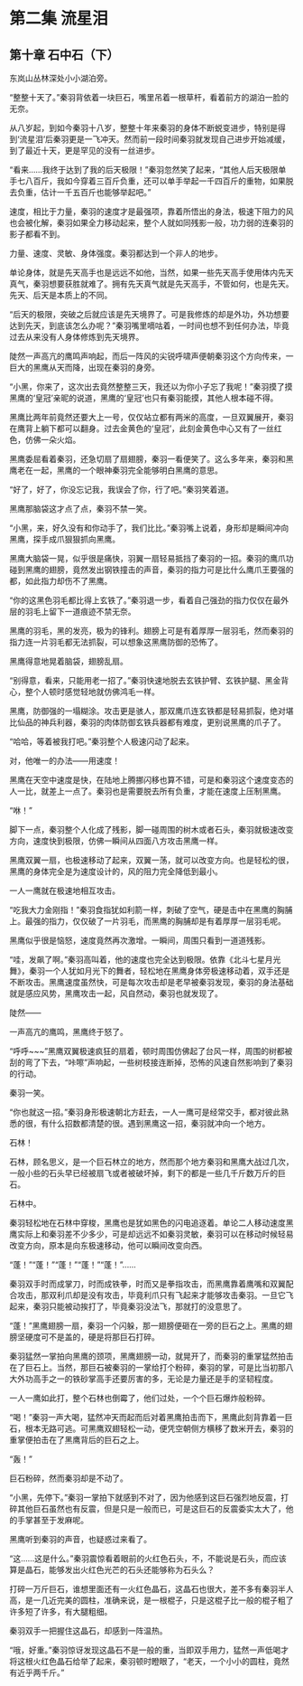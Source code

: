 # 第二集 流星泪

## 第十章 石中石（下）

东岚山丛林深处小小湖泊旁。

“整整十天了。”秦羽背依着一块巨石，嘴里吊着一根草杆，看着前方的湖泊一脸的无奈。

从八岁起，到如今秦羽十八岁，整整十年来秦羽的身体不断蜕变进步，特别是得到‘流星泪’后秦羽更是一飞冲天。然而前一段时间秦羽就发现自己进步开始减缓，到了最近十天，更是罕见的没有一丝进步。

“看来……我终于达到了我的后天极限！”秦羽忽然笑了起来，“其他人后天极限单手七八百斤，我如今穿着三百斤负重，还可以单手举起一千四百斤的重物，如果脱去负重，估计一千五百斤也能够举起吧。”

速度，相比于力量，秦羽的速度才是最强项，靠着所悟出的身法，极速下阻力的风也会被化解，秦羽如果全力移动起来，整个人就如同残影一般，功力弱的连秦羽的影子都看不到。

力量、速度、灵敏、身体强度。秦羽都达到一个非人的地步。

单论身体，就是先天高手也是远远不如他，当然，如果一些先天高手使用体内先天真气，秦羽想要获胜就难了。拥有先天真气就是先天高手，不管如何，也是先天。先天、后天是本质上的不同。

“后天的极限，突破之后就应该是先天境界了。可是我修炼的却是外功，外功想要达到先天，到底该怎么办呢？”秦羽嘴里嘀咕着，一时间也想不到任何办法，毕竟过去从来没有人身体修炼到先天境界。

陡然一声高亢的鹰鸣声响起，而后一阵风的尖锐呼啸声便朝秦羽这个方向传来，一巨大的黑鹰从天而降，出现在秦羽的身旁。

“小黑，你来了，这次出去竟然整整三天，我还以为你小子忘了我呢！”秦羽摸了摸黑鹰的‘皇冠’亲昵的说道，黑鹰的‘皇冠’也只有秦羽能摸，其他人根本碰不得。

黑鹰比两年前竟然还要大上一号，仅仅站立都有两米的高度，一旦双翼展开，秦羽在鹰背上躺下都可以翻身。过去金黄色的‘皇冠’，此刻金黄色中心又有了一丝红色，仿佛一朵火焰。

黑鹰委屈看着秦羽，还急切扇了扇翅膀，秦羽一看便笑了。这么多年来，秦羽和黑鹰老在一起，黑鹰的一个眼神秦羽完全能够明白黑鹰的意思。

“好了，好了，你没忘记我，我误会了你，行了吧。”秦羽笑着道。

黑鹰那脑袋这才点了点，秦羽不禁一笑。

“小黑，来，好久没有和你动手了，我们比比。”秦羽嘴上说着，身形却是瞬间冲向黑鹰，探手成爪狠狠抓向黑鹰。

黑鹰大脑袋一晃，似乎很是痛快，羽翼一扇轻易抵挡了秦羽的一招。秦羽的鹰爪功碰到黑鹰的翅膀，竟然发出钢铁撞击的声音，秦羽的指力可是比什么鹰爪王要强的都，如此指力却伤不了黑鹰。

“你的这黑色羽毛都比得上玄铁了。”秦羽退一步，看着自己强劲的指力仅仅在最外层的羽毛上留下一道痕迹不禁无奈。

黑鹰的羽毛，黑的发亮，极为的锋利。翅膀上可是有着厚厚一层羽毛，然而秦羽的指力连一片羽毛都无法抓裂，可以想象这黑鹰防御的恐怖了。

黑鹰得意地晃着脑袋，翅膀乱扇。

“别得意，看来，只能用老一招了。”秦羽快速地脱去玄铁护臂、玄铁护腿、黑金背心，整个人顿时感觉轻地就仿佛鸿毛一样。

黑鹰，防御强的一塌糊涂。攻击更是骇人，那双鹰爪连玄铁都是轻易抓裂，绝对堪比仙品的神兵利器，秦羽的肉体防御玄铁兵器都有难度，更别说黑鹰的爪子了。

“哈哈，等着被我打吧。”秦羽整个人极速闪动了起来。

对，他唯一的办法——用速度！

黑鹰在天空中速度是快，在陆地上腾挪闪移也算不错，可是和秦羽这个速度变态的人一比，就差上一点了。秦羽也是需要脱去所有负重，才能在速度上压制黑鹰。

“咻！”

脚下一点，秦羽整个人化成了残影，脚一碰周围的树木或者石头，秦羽就极速改变方向，速度快到极限，仿佛一瞬间从四面八方攻击黑鹰一样。

黑鹰双翼一扇，也极速移动了起来，双翼一荡，就可以改变方向。也是轻松的很，黑鹰的身体完全是为速度设计的，风的阻力完全降低到最小。

一人一鹰就在极速地相互攻击。

“吃我大力金刚指！”秦羽食指犹如利箭一样，刺破了空气，硬是击中在黑鹰的胸脯上。最强的指力，仅仅破了一片羽毛，而黑鹰的胸脯却是有着厚厚一层羽毛呢。

黑鹰似乎很是恼怒，速度竟然再次激增。一瞬间，周围只看到一道道残影。

“哇，发飙了啊。”秦羽高叫着，他的速度也完全达到极限。依靠《北斗七星月光舞》，秦羽一个人犹如月光下的舞者，轻松地在黑鹰身体旁极速移动着，双手还是不断攻击。黑鹰速度虽然快，可是每次攻击却是老早被秦羽发现，秦羽的身法基础就是感应风势，黑鹰攻击一起，风自然动，秦羽也就发现了。

陡然——

一声高亢的鹰鸣，黑鹰终于怒了。

“呼呼~~~”黑鹰双翼极速疯狂的扇着，顿时周围仿佛起了台风一样，周围的树都被刮的弯了下去，“咔嚓”声响起，一些树枝接连断掉，恐怖的风速自然影响到了秦羽的行动。

秦羽一笑。

“你也就这一招。”秦羽身形极速朝北方赶去，一人一鹰可是经常交手，都对彼此熟悉的很，有什么招数都清楚的很。遇到黑鹰这一招，秦羽就冲向一个地方。

石林！

石林，顾名思义，是一个巨石林立的地方，然而那个地方秦羽和黑鹰大战过几次，一般小些的石头早已经被扇飞或者被破坏掉，剩下的都是一些几千斤数万斤的巨石。

石林中。

秦羽轻松地在石林中穿梭，黑鹰也是犹如黑色的闪电追逐着。单论二人移动速度黑鹰实际上和秦羽差不少多少，可是却远远不如秦羽灵敏，秦羽可以在移动时候轻易改变方向，原本是向东极速移动，他可以瞬间改变向西。

“蓬！”“蓬！”“蓬！”“蓬！”“蓬！”……

秦羽双手时而成掌刀，时而成铁拳，时而又是拳指攻击，而黑鹰靠着鹰嘴和双翼配合攻击，那双利爪却是没有攻击，毕竟利爪只有飞起来才能够攻击秦羽。一旦它飞起来，秦羽只能被动挨打了，毕竟秦羽没法飞，那就打的没意思了。

“蓬！”黑鹰翅膀一扇，秦羽一个闪躲，那一翅膀便砸在一旁的巨石之上。黑鹰的翅膀坚硬度可不是盖的，硬是将那巨石打碎。

秦羽猛然一掌拍向黑鹰的颈项，黑鹰翅膀一动，就晃开了，而秦羽的重掌猛然拍击在了巨石上。当然，那巨石被秦羽的一掌给打个粉碎，秦羽的掌，可是比当初那八大外功高手之一的铁砂掌高手还要厉害的多，无论是力量还是手的坚韧程度。

一人一鹰如此打，整个石林也倒霉了，他们过处，一个个巨石爆炸般粉碎。

“喝！”秦羽一声大喝，猛然冲天而起而后对着黑鹰拍击而下，黑鹰此刻背靠着一巨石，根本无路可逃。可黑鹰双翅轻松一动，便凭空朝侧方横移了数米开去，秦羽的重掌便拍击在了黑鹰背后的巨石之上。

“轰！”

巨石粉碎，然而秦羽却是不动了。

“小黑，先停下。”秦羽一掌拍下就感到不对了，因为他感到这巨石强烈地反震，打碎其他巨石虽然也有反震，但是只是一般而已，可是这巨石的反震委实太大了，他的手掌甚至于发麻呢。

黑鹰听到秦羽的声音，也疑惑过来看了。

“这……这是什么。”秦羽震惊看着眼前的火红色石头，不，不能说是石头，而应该算是晶石，能够发出火红色光芒的石头还能够称为石头么？

打碎一万斤巨石，谁想里面还有一火红色晶石，这晶石也很大，差不多有秦羽半人高，是一几近完美的圆柱，准确来说，是一根棍子，只是这棍子比一般的棍子粗了许多短了许多，有大腿粗细。

秦羽双手一把握住这晶石，却感到一阵温热。

“哦，好重。”秦羽惊讶发现这晶石不是一般的重，当即双手用力，猛然一声低喝才将这根火红色晶石给举了起来，秦羽顿时瞪眼了，“老天，一个小小的圆柱，竟然有近乎两千斤。”

